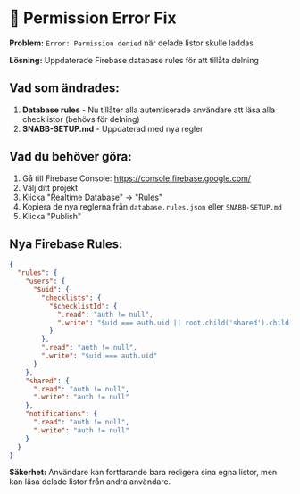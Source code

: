 # 🔧 Permission Error Fix

**Problem:** `Error: Permission denied` när delade listor skulle laddas

**Lösning:** Uppdaterade Firebase database rules för att tillåta delning

## Vad som ändrades:
1. **Database rules** - Nu tillåter alla autentiserade användare att läsa alla checklistor (behövs för delning)
2. **SNABB-SETUP.md** - Uppdaterad med nya regler

## Vad du behöver göra:
1. Gå till Firebase Console: https://console.firebase.google.com/
2. Välj ditt projekt
3. Klicka "Realtime Database" → "Rules"
4. Kopiera de nya reglerna från `database.rules.json` eller `SNABB-SETUP.md`
5. Klicka "Publish"

## Nya Firebase Rules:
```json
{
  "rules": {
    "users": {
      "$uid": {
        "checklists": {
          "$checklistId": {
            ".read": "auth != null",
            ".write": "$uid === auth.uid || root.child('shared').child($checklistId).child('sharedWith').hasChildren()"
          }
        },
        ".read": "auth != null",
        ".write": "$uid === auth.uid"
      }
    },
    "shared": {
      ".read": "auth != null",
      ".write": "auth != null"
    },
    "notifications": {
      ".read": "auth != null",
      ".write": "auth != null"
    }
  }
}
```

**Säkerhet:** Användare kan fortfarande bara redigera sina egna listor, men kan läsa delade listor från andra användare.